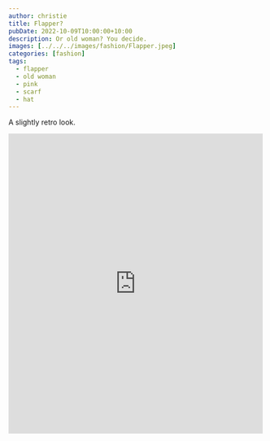 ```yaml
---
author: christie
title: Flapper?
pubDate: 2022-10-09T10:00:00+10:00
description: Or old woman? You decide.
images: [../../../images/fashion/Flapper.jpeg]
categories: [fashion]
tags:
  - flapper
  - old woman
  - pink
  - scarf
  - hat
---
```


A slightly retro look.

<iframe src="https://www.facebook.com/plugins/post.php?href=https%3A%2F%2Fwww.facebook.com%2Fchris1.tham%2Fposts%2Fpfbid0Q7LkWSmcKpPzaQCv9xEdz7WfDY84vKXVBrahpQAKK3SVY6wBrN7NW1Df5vE7fBzgl&show_text=true&width=500" width="500" height="590" style="border:none;overflow:hidden" scrolling="no" frameborder="0" allowfullscreen="true" allow="autoplay; clipboard-write; encrypted-media; picture-in-picture; web-share"></iframe>
